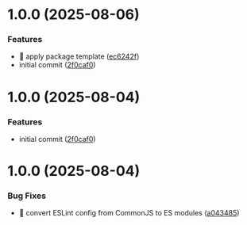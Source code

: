 # 1.0.0 (2025-08-06)


### Features

* 🎸 apply package template ([ec6242f](https://github.com/jullury-fluent/smart-api-server/commit/ec6242fe5c061307d8f6791be2a7fe822b3705f2))
* initial commit ([2f0caf0](https://github.com/jullury-fluent/smart-api-server/commit/2f0caf03025862faf01d03f628a79acf2654454f))

# 1.0.0 (2025-08-04)


### Features

* initial commit ([2f0caf0](https://github.com/jullury-fluent/packages-template/commit/2f0caf03025862faf01d03f628a79acf2654454f))

# 1.0.0 (2025-08-04)


### Bug Fixes

* 🐛 convert ESLint config from CommonJS to ES modules ([a043485](https://github.com/jullury-fluent/packages-template/commit/a043485d90ddb0cc89f22f560d30d0dca2c7d5cd))
